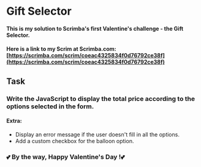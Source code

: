 # Gift Selector

#### This is my solution to Scrimba's first Valentine's challenge - the Gift Selector.

#### Here is a link to my Scrim at Scrimba.com: [https://scrimba.com/scrim/coeac4325834f0d76792ce38f](https://scrimba.com/scrim/coeac4325834f0d76792ce38f)

## Task

### Write the JavaScript to display the total price according to the options selected in the form.

#### Extra:

-   Display an error message if the user doesn't fill in all the options.
-   Add a custom checkbox for the balloon option.

### 💕 By the way, Happy Valentine's Day !💕
